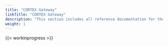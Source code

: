 ```yaml
---
title: "CORTEX Gateway"
linkTitle: "CORTEX Gateway"
description: "This section includes all reference documentation for the APIs exposed by CORTEX Gateway."
weight: 1
---
```


{{< workinprogress >}}
